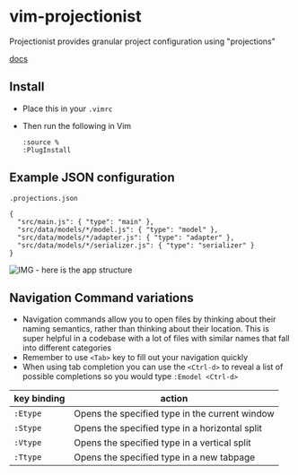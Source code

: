 # vim-projectionist
Projectionist provides granular project configuration using "projections"

[docs](https://vimawesome.com/plugin/vim-projectionist)

## Install 
* Place this in your `.vimrc`
* Then run the following in Vim 
  
  ```
  :source %
  :PlugInstall
  ```
  
## Example JSON configuration
`.projections.json`

```
{
  "src/main.js": { "type": "main" },
  "src/data/models/*/model.js": { "type": "model" },
  "src/data/models/*/adapter.js": { "type": "adapter" },
  "src/data/models/*/serializer.js": { "type": "serializer" }
}
```

![IMG - here is the app structure](https://i.imgur.com/R1CTfe5.png)

## Navigation Command variations 
* Navigation commands allow you to open files by thinking about their naming semantics, rather than thinking about their location. This is super helpful in a codebase with a lot of files with similar names that fall into different categories
* Remember to use `<Tab>` key to fill out your navigation quickly
* When using tab completion you can use the `<Ctrl-d>` to reveal a list of possible completions so you would type `:Emodel <Ctrl-d>`

| key binding | action                                         |
|-------------|------------------------------------------------|
| `:Etype`    | Opens the specified type in the current window |
| `:Stype`    | Opens the specified type in a horizontal split |
| `:Vtype`    | Opens the specified type in a vertical split   |
| `:Ttype`    | Opens the specified type in a new tabpage      |


